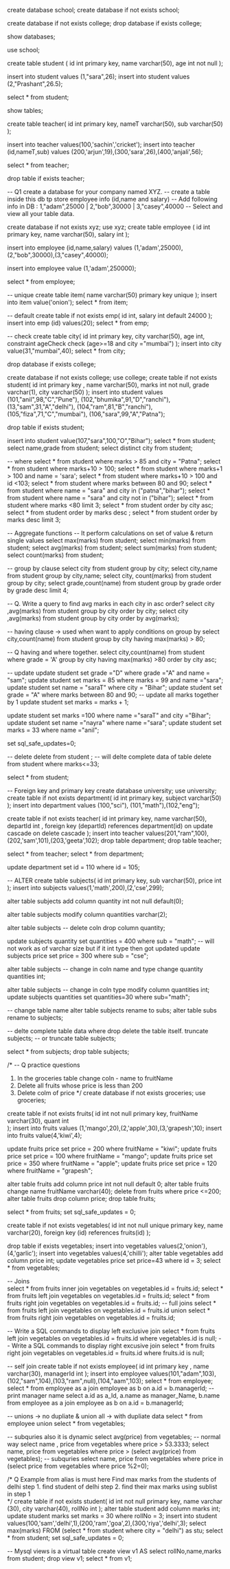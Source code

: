 create database school;
create database if not exists school;

create database if not exists college;
drop database if exists college;

show databases;

use school;

create table student (
	id int primary key,
    name varchar(50),
    age int not null
);

insert into student values (1,"sara",26);
insert into student values (2,"Prashant",26.5);

select * from student;

show tables;

create table teacher(
	id int primary key,
    nameT varchar(50),
    sub varchar(50)
);

insert into teacher values(100,'sachin','cricket');
insert into teacher (id,nameT,sub) values (200,'arjun',19),(300,'sara',26),(400,'anjali',56);

select * from teacher;

drop table if exists teacher;

-- Q1 create a database for your company named XYZ.
	-- create a table inside this db tp store employee info (id,name and salary)
    -- Add following info in DB : 1,"adam",25000 | 2,"bob",30000  |  3,"casey",40000
    -- Select and view all your table data.

create database if not exists xyz;
use xyz;
create table employee (
	id int primary key,
    name varchar(50),
    salary int
);

insert into employee (id,name,salary) values (1,'adam',25000),
(2,"bob",30000),(3,"casey",40000);

insert into employee value (1,'adam',250000);

select * from employee;

-- unique
create table item(
	name varchar(50) primary key unique
);
insert into item value('onion');
select * from item;

-- default 
create table if not exists emp(
	id int,
    salary int default 24000
);
insert into emp (id) values(20);
select * from emp;

-- check 
create table city(
	id int primary key,
    city varchar(50),
    age int,
    constraint ageCheck check (age>=18 and city ="mumbai")
); 
insert into city value(31,"mumbai",40);
select * from city;


drop database if exists college;

create database if not exists college;
use college;
create table if not exists student(
	id int primary key ,
    name varchar(50),
    marks int not null,
    grade varchar(1),
    city varchar(50)
);
insert into student values (101,"anil",98,"C","Pune"),
(102,"bhumika",91,"D","ranchi"),
(13,"sam",31,"A","delhi"),
(104,"ram",81,"B","ranchi"),
(105,"fiza",71,"C","mumbai"),
(106,"sara",99,"A","Patna");

drop table if exists student;

insert into student value(107,"sara",100,"O","Bihar");
select * from student;
select name,grade from student;
select distinct city from student;

-- where 
select * from student where marks > 85 and city = "Patna"; 
select * from student where marks+10 > 100;
select * from student where marks+1 > 100 and name = 'sara';
select * from student where marks+10 > 100 and id <103;
select * from student where marks between 80 and 90;
select * from student where name = "sara" and city in ("patna","bihar");
select * from student where name = "sara" and city not in ("bihar");
select * from student where marks <80 limit 3;
select * from student order by city asc;
select * from student order by marks desc ;
select * from student order by marks desc limit 3;

-- Aggregate functions
-- It perform calculations on set of value & return single values
select max(marks) from student;
select min(marks) from student;
select avg(marks) from student;
select sum(marks) from student;
select count(marks) from student;


-- group by clause 
select city from student group by city;
select city,name from student group by city,name;
select city, count(marks) from student group by city;
select grade,count(name) from student group by grade order by grade desc limit 4;

-- Q. Write a query to find avg marks in each city in asc order?
select city ,avg(marks) from student group by city order by city;
select city ,avg(marks) from student group by city order by avg(marks);


-- having clause -> used when want to apply conditions on group by
select city,count(name) from student group by city having max(marks) > 80;

-- Q having and where together.
select city,count(name) from student where grade = 'A' group by city having max(marks) >80 order by city asc;


-- update 
update student set grade ="D" where grade ="A" and name = "sam";
update student set marks = 85 where marks = 99 and name ="sara";
update student set name = "saraT" where city = "Bihar";
update student set grade = "A" where marks between 80 and 90;
-- update all marks together by 1
update student set marks = marks + 1;

update student set marks =100 where name ="saraT" and city ="Bihar";
update student set name ="nayra" where name ="sara";
update student set marks = 33 where name ="anil";


set sql_safe_updates=0;

-- delete 
delete from student ; -- will delte complete data of table
delete from student where marks<=33;

select * from student;

-- Foreign key and primary key
create database university;
use university;
create table if not exists department(
	id int primary key,
    subject varchar(50)    
);
insert into department values (100,"sci"),
	(101,"math"),(102,"eng");
    
create table if not exists teacher(
	id int primary key,
    name varchar(50),
    departId int ,
    foreign key (departId) references department(id)
    on update cascade
    on delete cascade
);
insert into teacher values(201,"ram",100),(202,'sam',101),(203,'geeta',102);
drop table department;
drop table teacher;

select * from teacher;
select * from department;

update department set id = 110 where id = 105;



-- ALTER 
create table subjects(
	id int primary key,
    sub varchar(50),
    price int
);
insert into subjects values(1,'math',200),(2,'cse',299);

alter table subjects
add column quantity int not null default(0);

alter table subjects
modify column quantities varchar(2);

alter table subjects -- delete coln
drop column quantity;

update subjects quantity set quantities = 400 where sub = "math"; -- will not work as of varchar size but if it int type then got updated
update subjects price set price = 300 where sub = "cse";

alter table subjects -- change in coln name and type
change quantity quantities int;

alter table subjects -- change in coln type
modify column quantities int;
update subjects quantities set quantities=30 where sub="math";

-- change table name 
alter table subjects rename to subs;
alter table subs rename to subjects;

-- delte complete table data where drop delete the table itself.
truncate subjects;  -- or
truncate table subjects;

select * from subjects;
drop table subjects;

/*
-- Q practice questions  
1. In the groceries table change coln - name to fruitName 
2. Delete all fruits whose price is less than 200
3. Delete colm of price
*/
create database if not exists groceries;
use groceries;

create table if not exists fruits(
	id int not null primary key,
    fruitName varchar(30),
    quant int    
);
insert into fruits values (1,'mango',20),(2,'apple',30),(3,'grapesh',10);
insert into fruits value(4,'kiwi',4);

update fruits price set price = 200 where fruitName = "kiwi";
update fruits price set price = 100 where fruitName = "mango";
update fruits price set price = 350 where fruitName = "apple";
update fruits price set price = 120 where fruitName = "grapesh";

alter table fruits add column price int not null default 0;
alter table fruits change name fruitName varchar(40);
delete from fruits where price <=200;
alter table fruits drop column price;
drop table fruits;

select * from fruits;
set sql_safe_updates = 0;

create table if not exists vegetables(
	id int not null unique primary key,
    name varchar(20),
    foreign key (id) references fruits(id)
);

drop table if exists vegetables;
insert into vegetables values(2,'onion'),(4,'garlic');
insert into vegetables values(4,'chilli');
alter table vegetables add column price int;
update vegetables price set price=43 where id = 3;
select * from vegetables;


-- Joins  
select * from fruits inner join vegetables on vegetables.id = fruits.id;
select * from fruits left join vegetables on vegetables.id = fruits.id;
select * from fruits right join vegetables  on vegetables.id = fruits.id;
-- full joins 
select * from fruits left join vegetables on vegetables.id = fruits.id
union
select * from fruits right join vegetables on vegetables.id =  fruits.id;

-- Write a SQL commands to display left exclusive join
select * from fruits left join vegetables on vegetables.id = fruits.id where vegetables.id is null;
-- Write a SQL commands to display right excusive join 
select * from fruits right join vegetables on vegetables.id = fruits.id where fruits.id is null;

-- self join 
create table if not exists employee(
	id int primary key ,
    name varchar(30),
    managerId int
);
insert into employee values(101,"adam",103),(102,"sam",104),(103,"ram",null),(104,"aam",103);
select * from employee;
select * from employee as a join employee as b on a.id = b.managerId;
-- print manager name 
select a.id as a_Id, a.name as manager_Name, b.name from employee as a join employee as b on a.id =  b.managerId;

-- unions -> no dupliate  & union all -> with dupliate data
select * from employee 
union
select * from vegetables;

-- subquries  also it is dynamic 
select avg(price) from vegetables;  -- normal way 
select name , price from vegetables where price > 53.3333;
select name, price from vegetables where price > (select avg(price) from vegetables); -- subquries
select name, price from vegetables where price in (select price from vegetables where price %2=0);

/*	Q  Example from alias is must here
	Find max marks from the students of delhi
		step 1. find student of delhi
        step 2. find their max marks using sublist in step 1	
*/ 
create table if not exists student(
	id int not null primary key,
    name varchar (30),
    city varchar(40),
    rollNo int
);
alter table student add column marks int;
update student marks set marks = 30 where rollNo = 3;
insert into student values(100,'sam','delhi',1),(200,'ram','goa',2),(300,'riya','delhi',3);
select max(marks) FROM (select * from student where city = "delhi") as stu;
select * from student; 
set sql_safe_updates = 0;

-- Mysql views is a virtual table 
create view v1 AS select rollNo,name,marks from student;
drop view v1;
select * from v1;